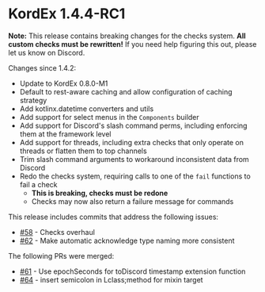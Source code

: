 # KordEx 1.4.4-RC1

**Note:** This release contains breaking changes for the checks system. **All custom checks must be rewritten!** If you
need help figuring this out, please let us know on Discord.

Changes since 1.4.2:

* Update to KordEx 0.8.0-M1
* Default to rest-aware caching and allow configuration of caching strategy
* Add kotlinx.datetime converters and utils
* Add support for select menus in the `Components` builder
* Add support for Discord's slash command perms, including enforcing them at the framework level
* Add support for threads, including extra checks that only operate on threads or flatten them to top channels
* Trim slash command arguments to workaround inconsistent data from Discord
* Redo the checks system, requiring calls to one of the `fail` functions to fail a check
  * **This is breaking, checks must be redone**
  * Checks may now also return a failure message for commands

This release includes commits that address the following issues:

* [#58](https://github.com/Kord-Extensions/kord-extensions/issues/58) - Checks overhaul
* [#62](https://github.com/Kord-Extensions/kord-extensions/issues/62) - Make automatic acknowledge type naming more consistent

The following PRs were merged:

* [#61](https://github.com/Kord-Extensions/kord-extensions/pull/61) - Use epochSeconds for toDiscord timestamp extension function
* [#64](https://github.com/Kord-Extensions/kord-extensions/pull/64) - insert semicolon in Lclass;method for mixin target
